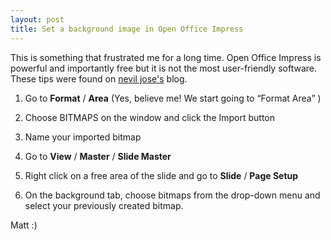 ```yaml
---
layout: post
title: Set a background image in Open Office Impress
---
```


This is something that frustrated me for a long time. Open Office
Impress is powerful and importantly free but it is not the most
user-friendly software. These tips were found on [nevil
jose's](http://neviljose.wordpress.com/2008/01/09/setting-custom-slide-background-on-openoffice-impress/)
blog.
1) Go to **Format** / **Area** (Yes, believe me! We start going to
“Format Area” )

2) Choose BITMAPS on the window and click the Import button

3) Name your imported bitmap

4) Go to **View** / **Master** / **Slide Master**

5) Right click on a free area of the slide and go to **Slide** / **Page
Setup**

6) On the background tab, choose bitmaps from the drop-down menu and
select your previously created bitmap.

Matt :) 









